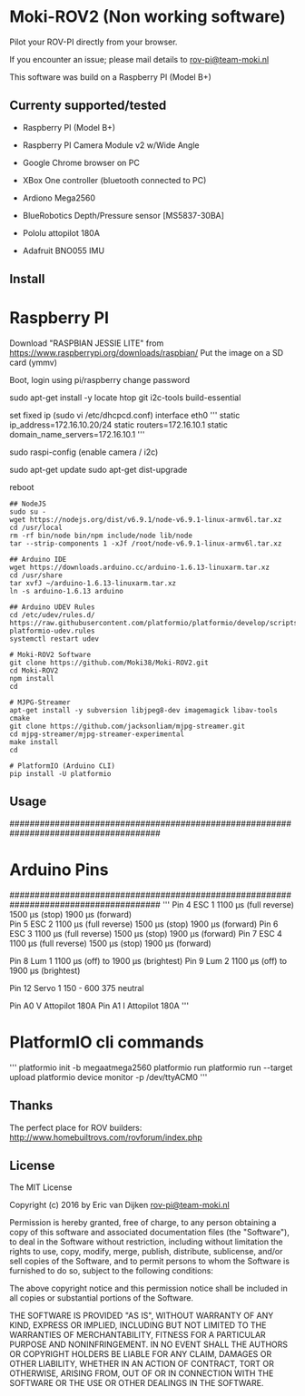 # Moki-ROV2 (Non working software)

Pilot your ROV-PI directly from your browser.

If you encounter an issue; please mail details to <rov-pi@team-moki.nl>

This software was build on a Raspberry PI (Model B+)

## Currenty supported/tested 

* Raspberry PI (Model B+)
* Raspberry PI Camera Module v2 w/Wide Angle
* Google Chrome browser on PC
* XBox One controller (bluetooth connected to PC)

* Ardiono Mega2560
* BlueRobotics Depth/Pressure sensor [MS5837-30BA]
* Pololu attopilot 180A
* Adafruit BNO055 IMU

## Install

# Raspberry PI
Download "RASPBIAN JESSIE LITE" from https://www.raspberrypi.org/downloads/raspbian/
Put the image on a SD card (ymmv)

Boot, login using pi/raspberry
change password

sudo apt-get install -y locate htop git i2c-tools build-essential

set fixed ip (sudo vi /etc/dhcpcd.conf)
interface eth0
'''
static ip_address=172.16.10.20/24
static routers=172.16.10.1
static domain_name_servers=172.16.10.1
'''

sudo raspi-config (enable camera / i2c)

sudo apt-get update
sudo apt-get dist-upgrade

reboot 

```
## NodeJS
sudo su -
wget https://nodejs.org/dist/v6.9.1/node-v6.9.1-linux-armv6l.tar.xz
cd /usr/local
rm -rf bin/node bin/npm include/node lib/node
tar --strip-components 1 -xJf /root/node-v6.9.1-linux-armv6l.tar.xz

## Arduino IDE
wget https://downloads.arduino.cc/arduino-1.6.13-linuxarm.tar.xz
cd /usr/share
tar xvfJ ~/arduino-1.6.13-linuxarm.tar.xz
ln -s arduino-1.6.13 arduino

## Arduino UDEV Rules
cd /etc/udev/rules.d/
https://raw.githubusercontent.com/platformio/platformio/develop/scripts/99-platformio-udev.rules
systemctl restart udev

# Moki-ROV2 Software
git clone https://github.com/Moki38/Moki-ROV2.git
cd Moki-ROV2
npm install 
cd 

# MJPG-Streamer
apt-get install -y subversion libjpeg8-dev imagemagick libav-tools cmake
git clone https://github.com/jacksonliam/mjpg-streamer.git
cd mjpg-streamer/mjpg-streamer-experimental
make install
cd 

# PlatformIO (Arduino CLI)
pip install -U platformio
```

## Usage

######################################################################################
#                   Arduino Pins
######################################################################################
'''
Pin 4    ESC 1    1100 μs (full reverse) 1500 μs (stop) 1900 μs (forward)    
Pin 5    ESC 2    1100 μs (full reverse) 1500 μs (stop) 1900 μs (forward)
Pin 6    ESC 3    1100 μs (full reverse) 1500 μs (stop) 1900 μs (forward)
Pin 7    ESC 4    1100 μs (full reverse) 1500 μs (stop) 1900 μs (forward)

Pin 8    Lum 1    1100 μs (off) to 1900 μs (brightest)
Pin 9    Lum 2    1100 μs (off) to 1900 μs (brightest)

Pin 12   Servo 1  150 - 600   375 neutral

Pin A0   V Attopilot 180A
Pin A1   I Attopilot 180A
'''

# PlatformIO cli commands
'''
platformio init -b megaatmega2560
platformio run
platformio run --target upload
platformio device monitor -p /dev/ttyACM0
'''

## Thanks

The perfect place for ROV builders: http://www.homebuiltrovs.com/rovforum/index.php

## License

The MIT License

Copyright (c) 2016 by Eric van Dijken <rov-pi@team-moki.nl>

Permission is hereby granted, free of charge, to any person obtaining a copy
of this software and associated documentation files (the "Software"), to deal
in the Software without restriction, including without limitation the rights
to use, copy, modify, merge, publish, distribute, sublicense, and/or sell
copies of the Software, and to permit persons to whom the Software is
furnished to do so, subject to the following conditions:

The above copyright notice and this permission notice shall be included in
all copies or substantial portions of the Software.

THE SOFTWARE IS PROVIDED "AS IS", WITHOUT WARRANTY OF ANY KIND, EXPRESS OR
IMPLIED, INCLUDING BUT NOT LIMITED TO THE WARRANTIES OF MERCHANTABILITY,
FITNESS FOR A PARTICULAR PURPOSE AND NONINFRINGEMENT. IN NO EVENT SHALL THE
AUTHORS OR COPYRIGHT HOLDERS BE LIABLE FOR ANY CLAIM, DAMAGES OR OTHER
LIABILITY, WHETHER IN AN ACTION OF CONTRACT, TORT OR OTHERWISE, ARISING FROM,
OUT OF OR IN CONNECTION WITH THE SOFTWARE OR THE USE OR OTHER DEALINGS IN
THE SOFTWARE.
